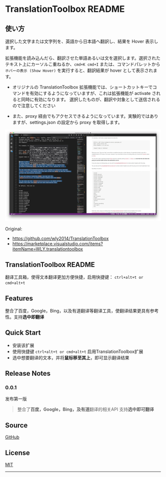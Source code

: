 # TranslationToolbox README

## 使い方

選択した文字または文字列を、英語から日本語へ翻訳し、結果を Hover 表示します。

拡張機能を読み込んだら、翻訳させた単語あるいは文を選択します。選択されたテキスト上にカーソルこ重ねるか、`cmd+K cmd+I` または、コマンドパレットから`ホバーの表示 (Show Hover)` を実行すると、翻訳結果が hover として表示されます。

* オリジナルの TranslationToolbox 拡張機能では、ショートカットキーでコマンドを有効にするようになっていますが、これは拡張機能が activate されると同時に有効になります。
選択したものが、翻訳や対象として送信されるので注意してください

* また、proxy 経由でもアクセスできるようになっています。実験的ではありますが、settings.json の設定から proxy を取得します。

![alt](https://raw.githubusercontent.com/satokaz/vscode-TranslationToolbox/toJapanese/images/2017-02-21-21.50.26.png?token=ANAOrHze_zrYY0D69BxsMHJ-mbNZeid-ks5YtghEwA%3D%3D)

Original:

* <https://github.com/wly2014/TranslationToolbox>
* <https://marketplace.visualstudio.com/items?itemName=WLY.translationtoolbox>
## TranslationToolbox README

翻译工具箱，使得文本翻译更加方便快捷，启用快捷键： `ctrl+alt+t or cmd+alt+t`

## Features

整合了百度，Google，Bing，以及有道翻译等翻译工具，使翻译结果更具有参考性。支持**选中即翻译**

## Quick Start

* 安装该扩展
* 使用快捷键 `ctrl+alt+t or cmd+alt+t` 启用TranslationToolbox扩展
* 选中想要翻译的文本，并将**鼠标移至其上**，即可显示翻译结果

## Release Notes

### 0.0.1

发布第一版

> 整合了**百度，Google，Bing，及有道**翻译的相关API
> 支持**选中即可翻译**

## Source

[GitHub](https://github.com/wly2014/TranslationToolbox)

                
## License

[MIT](https://raw.githubusercontent.com/DonJayamanne/pythonVSCode/master/LICENSE)

-----------------------------------------------------------------------------------------------------------